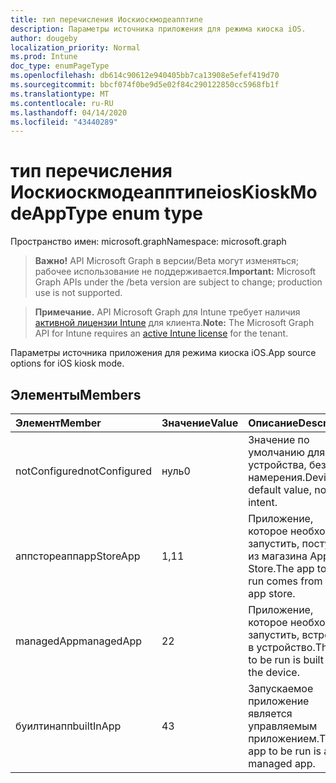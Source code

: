 ```yaml
---
title: тип перечисления Иоскиоскмодеапптипе
description: Параметры источника приложения для режима киоска iOS.
author: dougeby
localization_priority: Normal
ms.prod: Intune
doc_type: enumPageType
ms.openlocfilehash: db614c90612e940405bb7ca13908e5efef419d70
ms.sourcegitcommit: bbcf074f0be9d5e02f84c290122850cc5968fb1f
ms.translationtype: MT
ms.contentlocale: ru-RU
ms.lasthandoff: 04/14/2020
ms.locfileid: "43440289"
---
```

# <a name="ioskioskmodeapptype-enum-type"></a><span data-ttu-id="289f8-103">тип перечисления Иоскиоскмодеапптипе</span><span class="sxs-lookup"><span data-stu-id="289f8-103">iosKioskModeAppType enum type</span></span>

<span data-ttu-id="289f8-104">Пространство имен: microsoft.graph</span><span class="sxs-lookup"><span data-stu-id="289f8-104">Namespace: microsoft.graph</span></span>

> <span data-ttu-id="289f8-105">**Важно!** API Microsoft Graph в версии/Beta могут изменяться; рабочее использование не поддерживается.</span><span class="sxs-lookup"><span data-stu-id="289f8-105">**Important:** Microsoft Graph APIs under the /beta version are subject to change; production use is not supported.</span></span>

> <span data-ttu-id="289f8-106">**Примечание.** API Microsoft Graph для Intune требует наличия [активной лицензии Intune](https://go.microsoft.com/fwlink/?linkid=839381) для клиента.</span><span class="sxs-lookup"><span data-stu-id="289f8-106">**Note:** The Microsoft Graph API for Intune requires an [active Intune license](https://go.microsoft.com/fwlink/?linkid=839381) for the tenant.</span></span>

<span data-ttu-id="289f8-107">Параметры источника приложения для режима киоска iOS.</span><span class="sxs-lookup"><span data-stu-id="289f8-107">App source options for iOS kiosk mode.</span></span>

## <a name="members"></a><span data-ttu-id="289f8-108">Элементы</span><span class="sxs-lookup"><span data-stu-id="289f8-108">Members</span></span>
|<span data-ttu-id="289f8-109">Элемент</span><span class="sxs-lookup"><span data-stu-id="289f8-109">Member</span></span>|<span data-ttu-id="289f8-110">Значение</span><span class="sxs-lookup"><span data-stu-id="289f8-110">Value</span></span>|<span data-ttu-id="289f8-111">Описание</span><span class="sxs-lookup"><span data-stu-id="289f8-111">Description</span></span>|
|:---|:---|:---|
|<span data-ttu-id="289f8-112">notConfigured</span><span class="sxs-lookup"><span data-stu-id="289f8-112">notConfigured</span></span>|<span data-ttu-id="289f8-113">нуль</span><span class="sxs-lookup"><span data-stu-id="289f8-113">0</span></span>|<span data-ttu-id="289f8-114">Значение по умолчанию для устройства, без намерения.</span><span class="sxs-lookup"><span data-stu-id="289f8-114">Device default value, no intent.</span></span>|
|<span data-ttu-id="289f8-115">аппстореапп</span><span class="sxs-lookup"><span data-stu-id="289f8-115">appStoreApp</span></span>|<span data-ttu-id="289f8-116">1,1</span><span class="sxs-lookup"><span data-stu-id="289f8-116">1</span></span>|<span data-ttu-id="289f8-117">Приложение, которое необходимо запустить, поступает из магазина App Store.</span><span class="sxs-lookup"><span data-stu-id="289f8-117">The app to be run comes from the app store.</span></span>|
|<span data-ttu-id="289f8-118">managedApp</span><span class="sxs-lookup"><span data-stu-id="289f8-118">managedApp</span></span>|<span data-ttu-id="289f8-119">2</span><span class="sxs-lookup"><span data-stu-id="289f8-119">2</span></span>|<span data-ttu-id="289f8-120">Приложение, которое необходимо запустить, встроено в устройство.</span><span class="sxs-lookup"><span data-stu-id="289f8-120">The app to be run is built into the device.</span></span>|
|<span data-ttu-id="289f8-121">буилтинапп</span><span class="sxs-lookup"><span data-stu-id="289f8-121">builtInApp</span></span>|<span data-ttu-id="289f8-122">4</span><span class="sxs-lookup"><span data-stu-id="289f8-122">3</span></span>|<span data-ttu-id="289f8-123">Запускаемое приложение является управляемым приложением.</span><span class="sxs-lookup"><span data-stu-id="289f8-123">The app to be run is a managed app.</span></span>|



